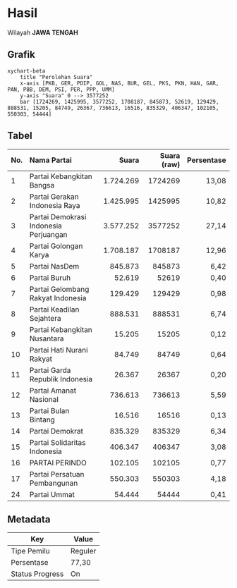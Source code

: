 # Hasil

Wilayah **JAWA TENGAH**

## Grafik

```mermaid
xychart-beta
    title "Perolehan Suara"
    x-axis [PKB, GER, PDIP, GOL, NAS, BUR, GEL, PKS, PKN, HAN, GAR, PAN, PBB, DEM, PSI, PER, PPP, UMM]
    y-axis "Suara" 0 --> 3577252
    bar [1724269, 1425995, 3577252, 1708187, 845873, 52619, 129429, 888531, 15205, 84749, 26367, 736613, 16516, 835329, 406347, 102105, 550303, 54444]
```

## Tabel

| No. | Nama Partai                           | Suara     | Suara (raw) | Persentase |
|:--- |:------------------------------------- | ---------:| -----------:| ----------:|
| 1   | Partai Kebangkitan Bangsa             | 1.724.269 | 1724269     | 13,08      |
| 2   | Partai Gerakan Indonesia Raya         | 1.425.995 | 1425995     | 10,82      |
| 3   | Partai Demokrasi Indonesia Perjuangan | 3.577.252 | 3577252     | 27,14      |
| 4   | Partai Golongan Karya                 | 1.708.187 | 1708187     | 12,96      |
| 5   | Partai NasDem                         | 845.873   | 845873      | 6,42       |
| 6   | Partai Buruh                          | 52.619    | 52619       | 0,40       |
| 7   | Partai Gelombang Rakyat Indonesia     | 129.429   | 129429      | 0,98       |
| 8   | Partai Keadilan Sejahtera             | 888.531   | 888531      | 6,74       |
| 9   | Partai Kebangkitan Nusantara          | 15.205    | 15205       | 0,12       |
| 10  | Partai Hati Nurani Rakyat             | 84.749    | 84749       | 0,64       |
| 11  | Partai Garda Republik Indonesia       | 26.367    | 26367       | 0,20       |
| 12  | Partai Amanat Nasional                | 736.613   | 736613      | 5,59       |
| 13  | Partai Bulan Bintang                  | 16.516    | 16516       | 0,13       |
| 14  | Partai Demokrat                       | 835.329   | 835329      | 6,34       |
| 15  | Partai Solidaritas Indonesia          | 406.347   | 406347      | 3,08       |
| 16  | PARTAI PERINDO                        | 102.105   | 102105      | 0,77       |
| 17  | Partai Persatuan Pembangunan          | 550.303   | 550303      | 4,18       |
| 24  | Partai Ummat                          | 54.444    | 54444       | 0,41       |


## Metadata

| Key             | Value   |
| --------------- | ------- |
| Tipe Pemilu     | Reguler |
| Persentase      | 77,30   |
| Status Progress | On      |



